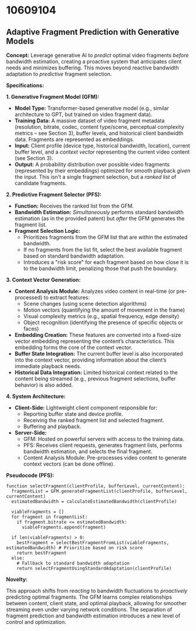 # 10609104

## Adaptive Fragment Prediction with Generative Models

**Concept:** Leverage generative AI to *predict* optimal video fragments *before* bandwidth estimation, creating a proactive system that anticipates client needs and minimizes buffering. This moves beyond reactive bandwidth adaptation to *predictive* fragment selection.

**Specifications:**

**1. Generative Fragment Model (GFM):**

*   **Model Type:** Transformer-based generative model (e.g., similar architecture to GPT, but trained on video fragment data).
*   **Training Data:** A massive dataset of video fragment metadata (resolution, bitrate, codec, content type/scene, perceptual complexity metrics – see Section 3), buffer levels, and historical client bandwidth data. Fragments are represented as embeddings.
*   **Input:** Client profile (device type, historical bandwidth, location), current buffer level, and a *context vector* representing the current video content (see Section 3).
*   **Output:** A probability distribution over possible video fragments (represented by their embeddings) optimized for smooth playback *given* the input. This isn't a single fragment selection, but a *ranked list* of candidate fragments.

**2. Predictive Fragment Selector (PFS):**

*   **Function:** Receives the ranked list from the GFM.
*   **Bandwidth Estimation:**  *Simultaneously* performs standard bandwidth estimation (as in the provided patent) but *after* the GFM generates the fragment list.
*   **Fragment Selection Logic:**
    *   Prioritizes fragments from the GFM list that are *within* the estimated bandwidth.
    *   If no fragments from the list fit, select the best available fragment based on standard bandwidth adaptation.
    *   Introduces a "risk score" for each fragment based on how close it is to the bandwidth limit, penalizing those that push the boundary.

**3. Context Vector Generation:**

*   **Content Analysis Module:**  Analyzes video content in real-time (or pre-processed) to extract features:
    *   Scene changes (using scene detection algorithms)
    *   Motion vectors (quantifying the amount of movement in the frame)
    *   Visual complexity metrics (e.g., spatial frequency, edge density)
    *   Object recognition (identifying the presence of specific objects or faces)
*   **Embedding Creation:** These features are converted into a fixed-size vector embedding representing the content’s characteristics. This embedding forms the core of the context vector.
*   **Buffer State Integration:** The current buffer level is also incorporated into the context vector, providing information about the client’s immediate playback needs.
*   **Historical Data Integration:** Limited historical context related to the content being streamed (e.g., previous fragment selections, buffer behavior) is also added.

**4. System Architecture:**

*   **Client-Side:** Lightweight client component responsible for:
    *   Reporting buffer state and device profile.
    *   Receiving the ranked fragment list and selected fragment.
    *   Buffering and playback.
*   **Server-Side:**
    *   GFM: Hosted on powerful servers with access to the training data.
    *   PFS:  Receives client requests, generates fragment lists, performs bandwidth estimation, and selects the final fragment.
    *   Content Analysis Module: Pre-processes video content to generate context vectors (can be done offline).

**Pseudocode (PFS):**

```
function selectFragment(clientProfile, bufferLevel, currentContent):
  fragmentList = GFM.generateFragmentList(clientProfile, bufferLevel, currentContent)
  estimatedBandwidth = calculateEstimatedBandwidth(clientProfile)

  viableFragments = []
  for fragment in fragmentList:
    if fragment.bitrate <= estimatedBandwidth:
      viableFragments.append(fragment)

  if len(viableFragments) > 0:
    bestFragment = selectBestFragmentFromList(viableFragments, estimatedBandwidth) # Prioritize based on risk score
    return bestFragment
  else:
    # Fallback to standard bandwidth adaptation
    return selectFragmentUsingStandardAdaptation(clientProfile)
```

**Novelty:**

This approach shifts from *reacting* to bandwidth fluctuations to *proactively* predicting optimal fragments. The GFM learns complex relationships between content, client state, and optimal playback, allowing for smoother streaming even under varying network conditions. The separation of fragment prediction and bandwidth estimation introduces a new level of control and optimization.